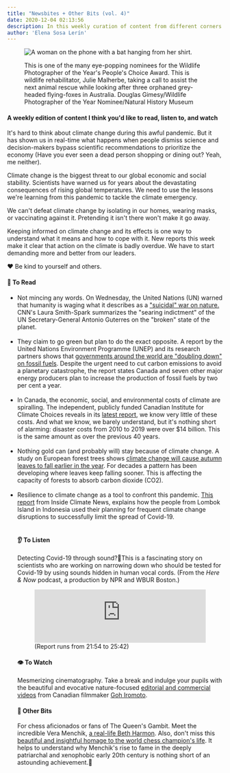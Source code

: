 ```yaml
---
title: "Newsbites + Other Bits (vol. 4)" 
date: 2020-12-04 02:13:56
description: In this weekly curation of content from different corners of the internet, I share information on the climate crisis, how badly countries around the world, including Canada, are dealing with it, a couple of visual delights to remind us why we must preserve our planet, and an extraordinary bit if you like chess or enjoyed Netflix's The Queen's Gambit.
author: 'Elena Sosa Lerín'
---
```

<figure>
<img data-src="https://res.cloudinary.com/esarin72/image/upload/c_scale,q_auto,w_750/v1607068447/weekly%20editions/wildlife-nominee_urc4uc.jpg" loading="lazy" alt="A woman on the phone with a bat hanging from her shirt." class="lazyload">
<figcaption>
    <p>This is one of the many eye-popping nominees for the Wildlife Photographer of the Year's People's Choice Award. This is wildlife rehabilitator, Julie Malherbe, taking a call to assist the next animal rescue while looking after three orphaned grey-headed flying-foxes in Australia. <span class="thick">Douglas Gimesy/Wildlife Photographer of the Year Nominee/Natural History Museum</span></p>
</figcaption>
</figure>

#### A weekly edition of content I think you'd like to read, listen to, and watch

It's hard to think about climate change during this awful pandemic. But it has shown us in real-time what happens when people dismiss science and decision-makers bypass scientific recommendations to prioritize the economy (Have you ever seen a dead person shopping or dining out? Yeah, me neither).

<span class="thick">Climate change is the biggest threat to our global economic and social stability.</span> Scientists have warned us for years about the devastating consequences of rising global temperatures. We need to use the lessons we're learning from this pandemic to tackle the climate emergency.

We can't defeat climate change by isolating in our homes, wearing masks, or vaccinating against it. Pretending it isn't there won't make it go away. 

Keeping informed on climate change and its effects is one way to understand what it means and how to cope with it. New reports this week make it clear that action on the climate is badly overdue. We have to start demanding more and better from our leaders.

<span role="img" aria-label="heart">❤️</span> Be kind to yourself and others.
<div class="separator"></div>

#### <span role="img" aria-label="open book">📖</span> To Read

<ul class="list">
<li>
<span class="thick">Not mincing any words.</span> On Wednesday, the United Nations (UN) warned that humanity is waging what it describes as a <a href="https://cnn.it/3lAwIWp" target=" blank"> "suicidal" war on nature.</a> <span class="thick">CNN's Laura Smith-Spark</span> summarizes the "searing indictment" of the UN Secretary-General Antonio Guterres on the "broken" state of the planet. 
</li>
<br>

<li>
<span class="thick">They claim to go green but plan to do the exact opposite.</span> A report by the <span class="thick">United Nations Environment Programme (UNEP)</span> and its research partners shows that <a href="https://bit.ly/3oqkmSu" target="blank"> governments around the world are "doubling down" on fossil fuels</a>. Despite the urgent need to cut carbon emissions to avoid a planetary catastrophe, the report states Canada and seven other major energy producers plan to increase the production of fossil fuels by two per cent a year. 
</li>
<br>

<li>
<span class="thick">In Canada, the economic, social, and environmental costs of climate are spiralling.</span> The independent, publicly funded <span class="thick">Canadian Institute for Climate Choices</span> reveals in its <a href="https://bit.ly/2VAD79z" target="blank">latest report</a>, we know very little of these costs. And what we know, we barely understand, but it's nothing short of alarming: disaster costs from 2010 to 2019 were over $14 billion. This is the same amount as over the previous 40 years. 
</li>
<br>

<li>
<span class="thick">Nothing gold can (and probably will) stay because of climate change.</span> A study on European forest trees shows <a href="https://bit.ly/37wqvpH" target="blank">climate change will cause autumn leaves to fall earlier in the year</a>. For decades a pattern has been developing where leaves keep falling sooner. This is affecting the capacity of forests to absorb carbon dioxide (CO2). 
</li>
<br>

<li>
<span class="thick">Resilience to climate change as a tool to confront this pandemic.</span> <a href="https://bit.ly/3lEj4BP" target="blank">This report</a> from <span class="thick">Inside Climate News</span>, explains how the people from Lombok Island in Indonesia used their planning for frequent climate change disruptions to successfully limit the spread of Covid-19. 
</li>
<br>
<div class="separator"></div>

#### <span role="img" aria-label="ear">👂</span> To Listen

<span class="thick">Detecting Covid-19 through sound?</span><span role="img" aria-label="crossed fingers">🤞</span>This is a fascinating story on scientists who are working on narrowing down who should be tested for Covid-19 by using sounds hidden in human vocal cords. (From the <em>Here & Now</em> podcast, a production by NPR and WBUR Boston.)

<figure>
<iframe width="100%" height="124" scrolling="no" frameborder="no" src="https://player.wbur.org/hereandnow/2020/12/03/dec-03-2020-hn-one"></iframe>
<figcaption>
(Report runs from 21:54 to 25:42)
</figcaption>
</figure>
<div class="separator"></div>

#### <span role="img" aria-label="single eye">👁️</span> To Watch

<span class="thick">Mesmerizing cinematography.</span> Take a break and indulge your pupils with the beautiful and evocative nature-focused <a href="https://bit.ly/3g8u4pL" target="blank"> editorial and commercial videos</a> from Canadian filmmaker <a href="https://bit.ly/39EBEqX" target="blank">Goh Iromoto</a>. 

<div class="separator"></div>

#### <span role="img" aria-label="sparkler">🎇</span> Other Bits

<span class="thick">For chess aficionados or fans of The Queen's Gambit.</span> Meet the incredible <span class="thick">Vera Menchik</span>, <a href="https://wapo.st/3ga6yJe" target="blank">a real-life Beth Harmon</a>. Also, don't miss this <a href="https://bit.ly/37sn0Ap" target="blank">beautiful and insightful homage to the world chess champion's life</a>. It helps to understand why Menchik's rise to fame in the deeply patriarchal and xenophobic early 20th century is nothing short of an astounding achievement.<span role="img" aria-label="clapping hands">👏</span>






















